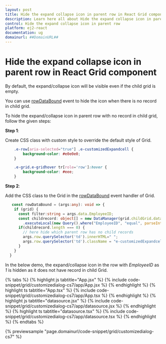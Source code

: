 ```yaml
---
layout: post
title: Hide the expand collapse icon in parent row in React Grid component | Syncfusion
description: Learn here all about Hide the expand collapse icon in parent row in Syncfusion React Grid component of Syncfusion Essential JS 2 and more.
control: Hide the expand collapse icon in parent row 
platform: ej2-react
documentation: ug
domainurl: ##DomainURL##
---
```


# Hide the expand collapse icon in parent row in React Grid component

By default, the expand/collapse icon will be visible even if the child grid is empty.

You can use [rowDataBound](https://ej2.syncfusion.com/react/documentation/api/grid/#rowdatabound) event to hide the icon when there is no record in child grid.

To hide the expand/collapse icon in parent row with no record in child grid, follow the given steps:

**Step 1**:

Create CSS class with custom style to override the default style of Grid.

```css
    .e-row[aria-selected="true"] .e-customizedExpandcell {
        background-color: #e0e0e0;
    }

    .e-grid.e-gridhover tr[role='row']:hover {
        background-color: #eee;
    }

```

**Step 2**:

Add the CSS class to the Grid in the [rowDataBound](https://ej2.syncfusion.com/react/documentation/api/grid/#rowdatabound) event handler of Grid.

```ts
   const rowDataBound = (args:any): void => {
    if (grid) {
      const filter:string = args.data.EmployeeID;
      const childrecord: object[] = new DataManager(grid.childGrid.dataSource as object[])
        .executeLocal(new Query().where("EmployeeID", "equal", parseInt(filter, 0), true));
      if(childrecord.length === 0) {
        // here hide which parent row has no child records
        args.row.querySelector('td').innerHTML=" ";
        args.row.querySelector('td').className = "e-customizedExpandcell";
      }
    }
  }

```

In the below demo, the expand/collapse icon in the row with *EmployeeID* as *1* is hidden as it does not have record in child Grid.

{% tabs %}
{% highlight js tabtitle="App.jsx" %}
{% include code-snippet/grid/customizedialog-cs7/app/App.jsx %}
{% endhighlight %}
{% highlight ts tabtitle="App.tsx" %}
{% include code-snippet/grid/customizedialog-cs7/app/App.tsx %}
{% endhighlight %}
{% highlight js tabtitle="datasource.jsx" %}
{% include code-snippet/grid/customizedialog-cs7/app/datasource.jsx %}
{% endhighlight %}
{% highlight ts tabtitle="datasource.tsx" %}
{% include code-snippet/grid/customizedialog-cs7/app/datasource.tsx %}
{% endhighlight %}
{% endtabs %}

 {% previewsample "page.domainurl/code-snippet/grid/customizedialog-cs7" %}
